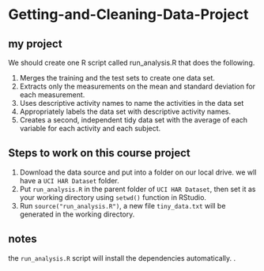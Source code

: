 Getting-and-Cleaning-Data-Project
=================================

## my project

We should create one R script called run_analysis.R that does the following.

1. Merges the training and the test sets to create one data set.
2. Extracts only the measurements on the mean and standard deviation for each measurement.
3. Uses descriptive activity names to name the activities in the data set
4. Appropriately labels the data set with descriptive activity names.
5. Creates a second, independent tidy data set with the average of each variable for each activity and each subject.

## Steps to work on this course project

1. Download the data source and put into a folder on our local drive. we wll have a ```UCI HAR Dataset``` folder.
2. Put ```run_analysis.R``` in the parent folder of ```UCI HAR Dataset```, then set it as your working directory using ```setwd()``` function in RStudio.
3. Run ```source("run_analysis.R")```,  a new file ```tiny_data.txt``` will be generated in the working directory.

## notes

the ```run_analysis.R``` script will install the dependencies automatically. . 
